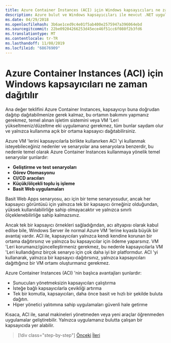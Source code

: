 ```yaml
---
title: Azure Container Instances (ACI) için Windows kapsayıcıları ne zaman dağıtılır
description: Azure bulut ve Windows kapsayıcıları ile mevcut .NET uygulamalarını modernleştirin | Azure Container Instances (ACI) için Windows kapsayıcıları ne zaman dağıtılır
ms.date: 04/29/2018
ms.openlocfilehash: 3b6ae1ced9c4e01f5ab400e2575947a396064ebd
ms.sourcegitcommit: 22be09204266253d45ece46f51cc6f080f2b3fd6
ms.translationtype: MT
ms.contentlocale: tr-TR
ms.lasthandoff: 11/08/2019
ms.locfileid: "68676909"
---
```

# <a name="when-to-deploy-windows-containers-to-azure-container-instances-aci"></a>Azure Container Instances (ACI) için Windows kapsayıcıları ne zaman dağıtılır

Ana değer teklifini Azure Container Instances, kapsayıcıyı buna doğrudan dağıtıp dağıtabilmenize gerek kalmaz, bu ortamın bakımını yapmanız gerekmez, temel alınan işletim sistemini veya VM 'Leri yükseltmeniz/düzeltme eki uygulamanız gerekmez, tüm bunlar saydam olur ve yalnızca kullanıma açık bir ortama kapsayıcı dağıtabilirsiniz.

Azure VM 'lerini kapsayıcılarla birlikte kullanırken ACI 'yi kullanmak isteyebileceğiniz nedenler ve senaryolar ana senaryolara benzerdir, bu nedenle temel olarak Azure Container Instances kullanmaya yönelik temel senaryolar şunlardır:

- **Geliştirme ve test senaryoları**
- **Görev Otomasyonu**
- **CI/CD aracıları**
- **Küçük/ölçekli toplu iş işleme**
- **Basit Web uygulamaları**

Basit Web Apps senaryosu, acı için bir teme senaryosudur, ancak her kapsayıcı görüntüsü için yalnızca tek bir kapsayıcı örneğiniz olduğundan, yüksek kullanılabilirliğe sahip olmayacaktır ve yalnızca sınırlı ölçeklenebilirliğe sahip kalmazsınız.

Ancak tek bir kapsayıcı örnekleri sağladığından, acı altyapısı olarak kabul edilse bile, Windows Server ile normal Azure VM 'lerine kıyasla büyük bir avantaj vardır. ACI ile, kapsayıcıları yalnızca kendi kendine korunan bir ortama dağıtırsınız ve yalnızca bu kapsayıcılar için ödeme yaparsınız. VM 'Leri korumanız/güncelleştirmeniz gerekmez, bu nedenle kapsayıcılarla VM 'Leri kullandığınız birçok senaryo için çok daha iyi bir platformdur. ACI 'yi kullanarak, yalnızca bir kapsayıcı dağıtırsınız, yalnızca kapsayıcıları dağıttığınız bir VM ortamı oluşturmanız gerekmez.

Azure Container Instances (ACI) 'nin başlıca avantajları şunlardır:

- Sunucuları yönetmeksizin kapsayıcıları çalıştırma
- İsteğe bağlı kapsayıcılarla çevikliği artırma
- Tek bir komutla, kapsayıcıları, daha önce basit ve hızlı bir şekilde buluta dağıtın.
- Hiper yönetici yalıtımına sahip uygulamaları güvenli hale getirme

Kısaca, ACI ile, sanal makineleri yönetmeden veya yeni araçlar öğrenmeden uygulamalar geliştirebilir. Yalnızca uygulamanız bulutta çalışan bir kapsayıcıda yer alabilir.

> [!div class="step-by-step"]
> [Önceki](when-to-deploy-windows-containers-to-azure-vms-iaas-cloud.md)
> [İleri](when-to-deploy-windows-containers-to-azure-container-service-kubernetes.md)
